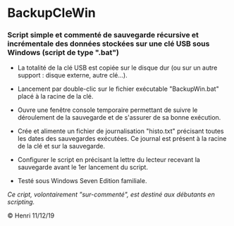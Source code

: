 # BackupCleWin

### Script simple et commenté de sauvegarde récursive et incrémentale des données stockées sur une clé USB sous Windows (script de type ".bat")

* La totalité de la clé USB est copiée sur le disque dur (ou sur un autre support : disque externe, autre clé...).

* Lancement par double-clic sur le fichier exécutable "BackupWin.bat" placé à la racine de la clé.

* Ouvre une fenêtre console temporaire permettant de suivre le déroulement de la sauvegarde et de s'assurer de sa bonne exécution.

* Crée et alimente un fichier de journalisation "histo.txt" précisant toutes les dates des sauvegardes exécutées. Ce journal est présent à la racine de la clé et sur la sauvegarde.

* Configurer le script en précisant la lettre du lecteur recevant la sauvegarde avant le 1er lancement du script.

* Testé sous Windows Seven Edition familiale.

_Ce cript, volontairement "sur-commenté", est destiné aux débutants en scripting._

© Henri 11/12/19
